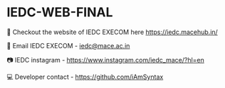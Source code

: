 # IEDC-WEB-FINAL
🔗 Checkout the website of IEDC EXECOM here  https://iedc.macehub.in/

📧 Email IEDC EXECOM - iedc@mace.ac.in

📷 IEDC instagram - https://www.instagram.com/iedc_mace/?hl=en

💻 Developer contact - https://github.com/iAmSyntax
